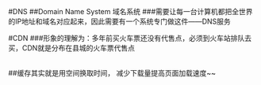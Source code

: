 #DNS
##Domain Name System 域名系统
###需要让每一台计算机都把全世界的IP地址和域名对应起来，因此需要有一个系统专门做这件——DNS服务



#CDN
###形象的理解为：多年前买火车票还没有代售点，必须到火车站排队去买，CDN就是分布在县城的火车票代售点


<br/>
##缓存其实就是用空间换取时间， 减少下载量提高页面加载速度~~
